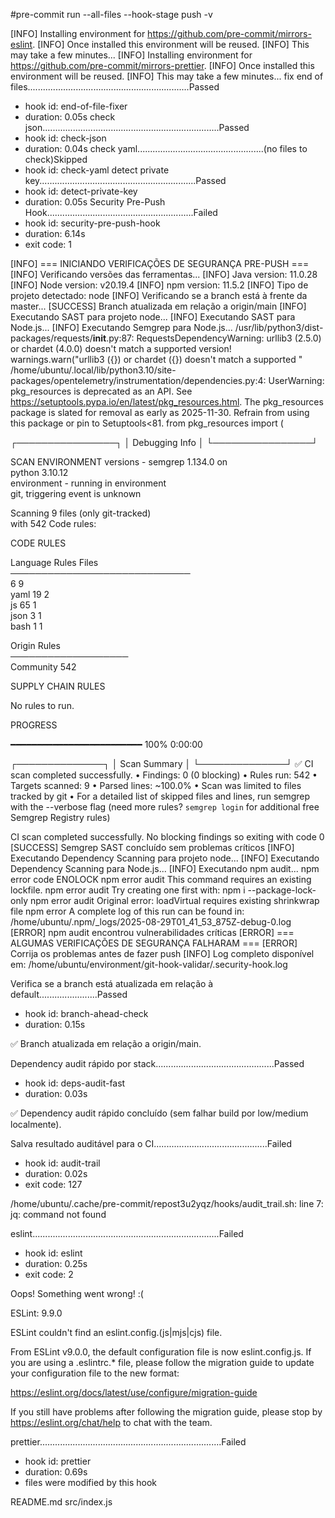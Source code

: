 #pre-commit run --all-files --hook-stage push -v

[INFO] Installing environment for https://github.com/pre-commit/mirrors-eslint.
[INFO] Once installed this environment will be reused.
[INFO] This may take a few minutes...
[INFO] Installing environment for https://github.com/pre-commit/mirrors-prettier.
[INFO] Once installed this environment will be reused.
[INFO] This may take a few minutes...
fix end of files................................................................Passed
- hook id: end-of-file-fixer
- duration: 0.05s
check json......................................................................Passed
- hook id: check-json
- duration: 0.04s
check yaml..................................................(no files to check)Skipped
- hook id: check-yaml
detect private key..............................................................Passed
- hook id: detect-private-key
- duration: 0.05s
Security Pre-Push Hook..........................................................Failed
- hook id: security-pre-push-hook
- duration: 6.14s
- exit code: 1

[INFO] === INICIANDO VERIFICAÇÕES DE SEGURANÇA PRE-PUSH ===
[INFO] Verificando versões das ferramentas...
[INFO] Java version: 11.0.28
[INFO] Node version: v20.19.4
[INFO] npm version: 11.5.2
[INFO] Tipo de projeto detectado: node
[INFO] Verificando se a branch está à frente da master...
[SUCCESS] Branch atualizada em relação a origin/main
[INFO] Executando SAST para projeto node...
[INFO] Executando SAST para Node.js...
[INFO] Executando Semgrep para Node.js...
/usr/lib/python3/dist-packages/requests/__init__.py:87: RequestsDependencyWarning: urllib3 (2.5.0) or chardet (4.0.0) doesn't match a supported version!
  warnings.warn("urllib3 ({}) or chardet ({}) doesn't match a supported "
/home/ubuntu/.local/lib/python3.10/site-packages/opentelemetry/instrumentation/dependencies.py:4: UserWarning: pkg_resources is deprecated as an API. See https://setuptools.pypa.io/en/latest/pkg_resources.html. The pkg_resources package is slated for removal as early as 2025-11-30. Refrain from using this package or pin to Setuptools<81.
  from pkg_resources import (
                  
                  
┌────────────────┐
│ Debugging Info │
└────────────────┘
                  
  SCAN ENVIRONMENT
  versions    - semgrep 1.134.0 on      
                python 3.10.12          
  environment - running in environment  
                git, triggering event is
                unknown                 
                                        
  Scanning 9 files (only git-tracked)   
  with 542 Code rules:                  
            
  CODE RULES
                                        
  Language      Rules   Files           
 ─────────────────────────────          
  <multilang>       6       9           
  yaml             19       2           
  js               65       1           
  json              3       1           
  bash              1       1           
                                        
  Origin      Rules                     
 ───────────────────                    
  Community     542                     
                                        
                    
  SUPPLY CHAIN RULES
                  
  No rules to run.
                  
          
  PROGRESS
   
  ━━━━━━━━━━━━━━━━━━━━━━━━━ 100% 0:00:00                                        
                
                
┌──────────────┐
│ Scan Summary │
└──────────────┘
✅ CI scan completed successfully.
 • Findings: 0 (0 blocking)
 • Rules run: 542
 • Targets scanned: 9
 • Parsed lines: ~100.0%
 • Scan was limited to files tracked by git
 • For a detailed list of skipped files and lines, run semgrep with the --verbose flag
(need more rules? `semgrep login` for additional free Semgrep Registry rules)

CI scan completed successfully.
  No blocking findings so exiting with code 0
[SUCCESS] Semgrep SAST concluído sem problemas críticos
[INFO] Executando Dependency Scanning para projeto node...
[INFO] Executando Dependency Scanning para Node.js...
[INFO] Executando npm audit...
npm error code ENOLOCK
npm error audit This command requires an existing lockfile.
npm error audit Try creating one first with: npm i --package-lock-only
npm error audit Original error: loadVirtual requires existing shrinkwrap file
npm error A complete log of this run can be found in: /home/ubuntu/.npm/_logs/2025-08-29T01_41_53_875Z-debug-0.log
[ERROR] npm audit encontrou vulnerabilidades críticas
[ERROR] === ALGUMAS VERIFICAÇÕES DE SEGURANÇA FALHARAM ===
[ERROR] Corrija os problemas antes de fazer push
[INFO] Log completo disponível em: /home/ubuntu/environment/git-hook-validar/.security-hook.log

Verifica se a branch está atualizada em relação à default.......................Passed
- hook id: branch-ahead-check
- duration: 0.15s

✅ Branch atualizada em relação a origin/main.

Dependency audit rápido por stack...............................................Passed
- hook id: deps-audit-fast
- duration: 0.03s

✅ Dependency audit rápido concluído (sem falhar build por low/medium localmente).

Salva resultado auditável para o CI.............................................Failed
- hook id: audit-trail
- duration: 0.02s
- exit code: 127

/home/ubuntu/.cache/pre-commit/repost3u2yqz/hooks/audit_trail.sh: line 7: jq: command not found

eslint..........................................................................Failed
- hook id: eslint
- duration: 0.25s
- exit code: 2

Oops! Something went wrong! :(

ESLint: 9.9.0

ESLint couldn't find an eslint.config.(js|mjs|cjs) file.

From ESLint v9.0.0, the default configuration file is now eslint.config.js.
If you are using a .eslintrc.* file, please follow the migration guide
to update your configuration file to the new format:

https://eslint.org/docs/latest/use/configure/migration-guide

If you still have problems after following the migration guide, please stop by
https://eslint.org/chat/help to chat with the team.

prettier........................................................................Failed
- hook id: prettier
- duration: 0.69s
- files were modified by this hook

README.md
src/index.js
